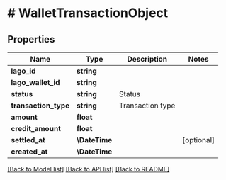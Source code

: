 # # WalletTransactionObject

## Properties

Name | Type | Description | Notes
------------ | ------------- | ------------- | -------------
**lago_id** | **string** |  |
**lago_wallet_id** | **string** |  |
**status** | **string** | Status |
**transaction_type** | **string** | Transaction type |
**amount** | **float** |  |
**credit_amount** | **float** |  |
**settled_at** | **\DateTime** |  | [optional]
**created_at** | **\DateTime** |  |

[[Back to Model list]](../../README.md#models) [[Back to API list]](../../README.md#endpoints) [[Back to README]](../../README.md)
